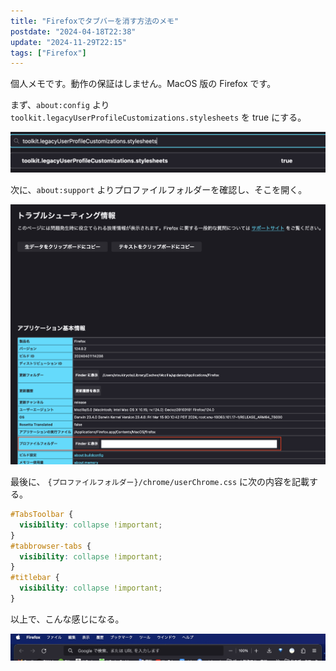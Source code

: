 ```yaml
---
title: "Firefoxでタブバーを消す方法のメモ"
postdate: "2024-04-18T22:38"
update: "2024-11-29T22:15"
tags: ["Firefox"]
---
```


個人メモです。動作の保証はしません。MacOS 版の Firefox です。

まず、`about:config` より `toolkit.legacyUserProfileCustomizations.stylesheets` を true にする。

![about:config](./about-config.png)

次に、`about:support` よりプロファイルフォルダーを確認し、そこを開く。

![about:support](./about-support.png)

最後に、 `{プロファイルフォルダー}/chrome/userChrome.css` に次の内容を記載する。

```css
#TabsToolbar {
  visibility: collapse !important;
}
#tabbrowser-tabs {
  visibility: collapse !important;
}
#titlebar {
  visibility: collapse !important;
}
```

以上で、こんな感じになる。

![done](./done.png)

